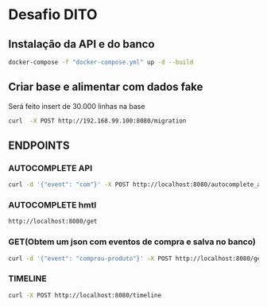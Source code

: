 # Desafio DITO
## Instalação da API e do banco <br>


```bash
docker-compose -f "docker-compose.yml" up -d --build 
```
## Criar base e alimentar com dados fake
Será feito insert de 30.000 linhas na base
```bash
curl  -X POST http://192.168.99.100:8080/migration
```

## ENDPOINTS

### AUTOCOMPLETE API
```bash
curl -d '{"event": "com"}' -X POST http://localhost:8080/autocomplete_api
```

### AUTOCOMPLETE hmtl
```bash
http://localhost:8080/get
```

### GET(Obtem um json com eventos de compra e salva no banco)
```bash
curl -d '{"event": "comprou-produto"}' -X POST http://localhost:8080/get
```

### TIMELINE
```bash
curl -X POST http://localhost:8080/timeline
```
